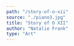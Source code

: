 ```yaml
---
path: "/story-of-o-xii"
source: "./piano3.jpg"
title: "Story of O XII"
author: "Natalie Frank"
type: "Art"
---
```

